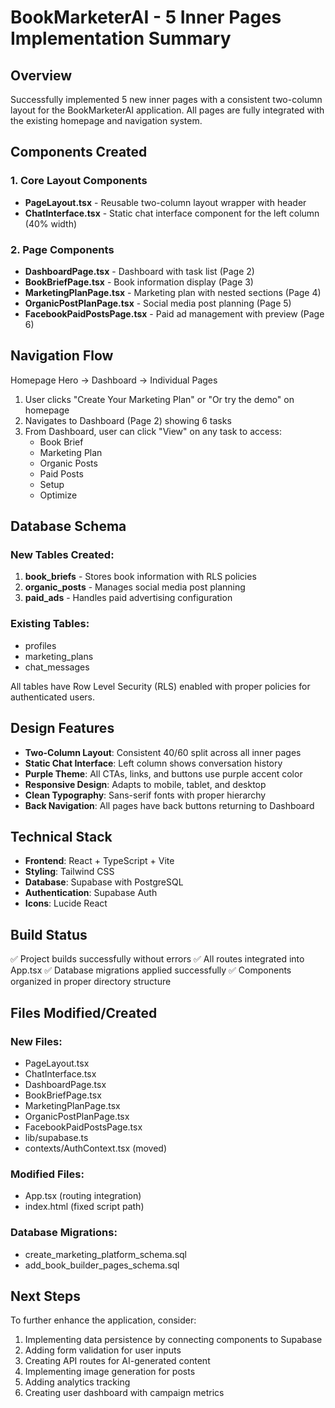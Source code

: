 # BookMarketerAI - 5 Inner Pages Implementation Summary

## Overview
Successfully implemented 5 new inner pages with a consistent two-column layout for the BookMarketerAI application. All pages are fully integrated with the existing homepage and navigation system.

## Components Created

### 1. Core Layout Components
- **PageLayout.tsx** - Reusable two-column layout wrapper with header
- **ChatInterface.tsx** - Static chat interface component for the left column (40% width)

### 2. Page Components
- **DashboardPage.tsx** - Dashboard with task list (Page 2)
- **BookBriefPage.tsx** - Book information display (Page 3)
- **MarketingPlanPage.tsx** - Marketing plan with nested sections (Page 4)
- **OrganicPostPlanPage.tsx** - Social media post planning (Page 5)
- **FacebookPaidPostsPage.tsx** - Paid ad management with preview (Page 6)

## Navigation Flow

Homepage Hero → Dashboard → Individual Pages

1. User clicks "Create Your Marketing Plan" or "Or try the demo" on homepage
2. Navigates to Dashboard (Page 2) showing 6 tasks
3. From Dashboard, user can click "View" on any task to access:
   - Book Brief
   - Marketing Plan
   - Organic Posts
   - Paid Posts
   - Setup
   - Optimize

## Database Schema

### New Tables Created:
1. **book_briefs** - Stores book information with RLS policies
2. **organic_posts** - Manages social media post planning
3. **paid_ads** - Handles paid advertising configuration

### Existing Tables:
- profiles
- marketing_plans
- chat_messages

All tables have Row Level Security (RLS) enabled with proper policies for authenticated users.

## Design Features

- **Two-Column Layout**: Consistent 40/60 split across all inner pages
- **Static Chat Interface**: Left column shows conversation history
- **Purple Theme**: All CTAs, links, and buttons use purple accent color
- **Responsive Design**: Adapts to mobile, tablet, and desktop
- **Clean Typography**: Sans-serif fonts with proper hierarchy
- **Back Navigation**: All pages have back buttons returning to Dashboard

## Technical Stack

- **Frontend**: React + TypeScript + Vite
- **Styling**: Tailwind CSS
- **Database**: Supabase with PostgreSQL
- **Authentication**: Supabase Auth
- **Icons**: Lucide React

## Build Status

✅ Project builds successfully without errors
✅ All routes integrated into App.tsx
✅ Database migrations applied successfully
✅ Components organized in proper directory structure

## Files Modified/Created

### New Files:
- PageLayout.tsx
- ChatInterface.tsx
- DashboardPage.tsx
- BookBriefPage.tsx
- MarketingPlanPage.tsx
- OrganicPostPlanPage.tsx
- FacebookPaidPostsPage.tsx
- lib/supabase.ts
- contexts/AuthContext.tsx (moved)

### Modified Files:
- App.tsx (routing integration)
- index.html (fixed script path)

### Database Migrations:
- create_marketing_platform_schema.sql
- add_book_builder_pages_schema.sql

## Next Steps

To further enhance the application, consider:
1. Implementing data persistence by connecting components to Supabase
2. Adding form validation for user inputs
3. Creating API routes for AI-generated content
4. Implementing image generation for posts
5. Adding analytics tracking
6. Creating user dashboard with campaign metrics
